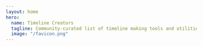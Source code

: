 ```yaml
---
layout: home
hero:
  name: Timeline Creators
  tagline: Community-curated list of timeline making tools and utilities.
  image: "/favicon.png"
---
```


<script setup>
  import Table from "./src/Table.vue"
</script>

<Table />

<style>

.name .clip {
  @apply bg-clip-text bg-gradient-to-r from-blue-500 to-indigo-600 text-transparent pb-8 !important;
  -webkit-text-fill-color: unset !important
}

</style>
